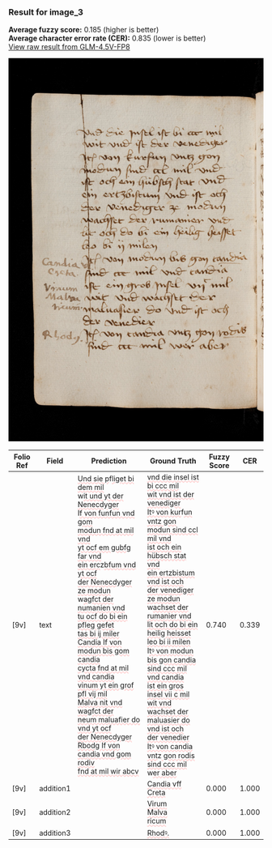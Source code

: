### Result for image_3
**Average fuzzy score:** 0.185 (higher is better)<br>**Average character error rate (CER):** 0.835 (lower is better)<br>[View raw result from GLM-4.5V-FP8](https://github.com/RISE-UNIBAS/humanities_data_benchmark/blob/main/results/2025-10-24/T0299/request_T0299_image_3.json)

<img src="https://github.com/RISE-UNIBAS/humanities_data_benchmark/blob/main/benchmarks/medieval_manuscripts/images/image_3.jpg?raw=true" alt="image_3" width="800px">

<style>
.diff { text-decoration: underline; text-decoration-color: #ffcccc; text-decoration-style: wavy; }
</style>

| Folio Ref | Field | Prediction | Ground Truth | Fuzzy Score | CER |
|-----------|-------|------------|--------------|-------------|-----|
| [9v] | text | <span class="diff">Und sie p</span>f<span class="diff">liget bi dem mil<br></span>w<span class="diff">it und yt der Nenecdyger<br></span>I<span class="diff">f von funfun vnd gom<br>modun fnd at mil vnd<br>yt ocf em gubfg far vnd<br>ein erc</span>z<span class="diff">bfum vnd yt ocf<br>der Nenecdyger ze modun<br></span>w<span class="diff">agfct der numanien vnd<br>tu ocf do bi ein pfleg gefet<br>tas bi ij miler<br>Candia If von modun bis gom candia<br>cycta fnd at mil vnd candia<br>vinum yt ein grof pfl vij mil<br>Malva nit vnd wagfct der<br>neum maluafier do vnd yt ocf<br>der Nenecdyger<br>Rbodg If von candia vnd gom rodiv<br>fnd at mil wir abcv</span> | <span class="diff">vnd die insel ist bi ccc mil<br> wit vnd ist der venediger<br> Itꝰ von kur</span>f<span class="diff">un vntz gon<br> modun sind ccl mil vnd<br> ist och ein hübsch stat vnd<br> ein ertzbistum vnd ist och<br> der venediger ze modun<br> </span>w<span class="diff">achset der rumanier vnd<br> lit och do bi ein heilig heisset<br> leo bi ii milen<br> </span>I<span class="diff">tꝰ von modun bis gon candia<br> sind ccc mil vnd candia<br> ist ein gros insel vii c mil<br> wit vnd wachset der<br> maluasier do vnd ist och<br> der venedier<br> Itꝰ von candia vnt</span>z<span class="diff"> gon rodis<br> sind ccc mil </span>w<span class="diff">er aber</span> | 0.740 | 0.339 |
| [9v] | addition1 |  | <span class="diff">Candia vff<br> Creta</span> | 0.000 | 1.000 |
| [9v] | addition2 |  | <span class="diff">Virum<br> Malva<br> ricum</span> | 0.000 | 1.000 |
| [9v] | addition3 |  | <span class="diff">Rhodꝰ.</span> | 0.000 | 1.000 |
